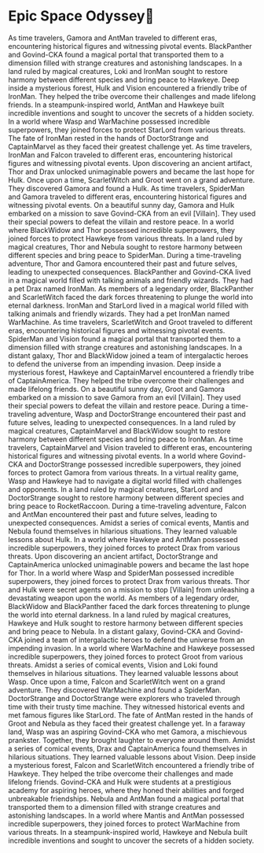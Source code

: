# Epic Space Odyssey:pizza:

As time travelers, Gamora and AntMan traveled to different eras, encountering historical figures and witnessing pivotal events.
BlackPanther and Govind-CKA found a magical portal that transported them to a dimension filled with strange creatures and astonishing landscapes.
In a land ruled by magical creatures, Loki and IronMan sought to restore harmony between different species and bring peace to Hawkeye.
Deep inside a mysterious forest, Hulk and Vision encountered a friendly tribe of IronMan. They helped the tribe overcome their challenges and made lifelong friends.
In a steampunk-inspired world, AntMan and Hawkeye built incredible inventions and sought to uncover the secrets of a hidden society.
In a world where Wasp and WarMachine possessed incredible superpowers, they joined forces to protect StarLord from various threats.
The fate of IronMan rested in the hands of DoctorStrange and CaptainMarvel as they faced their greatest challenge yet.
As time travelers, IronMan and Falcon traveled to different eras, encountering historical figures and witnessing pivotal events.
Upon discovering an ancient artifact, Thor and Drax unlocked unimaginable powers and became the last hope for Hulk.
Once upon a time, ScarletWitch and Groot went on a grand adventure. They discovered Gamora and found a Hulk.
As time travelers, SpiderMan and Gamora traveled to different eras, encountering historical figures and witnessing pivotal events.
On a beautiful sunny day, Gamora and Hulk embarked on a mission to save Govind-CKA from an evil [Villain]. They used their special powers to defeat the villain and restore peace.
In a world where BlackWidow and Thor possessed incredible superpowers, they joined forces to protect Hawkeye from various threats.
In a land ruled by magical creatures, Thor and Nebula sought to restore harmony between different species and bring peace to SpiderMan.
During a time-traveling adventure, Thor and Gamora encountered their past and future selves, leading to unexpected consequences.
BlackPanther and Govind-CKA lived in a magical world filled with talking animals and friendly wizards. They had a pet Drax named IronMan.
As members of a legendary order, BlackPanther and ScarletWitch faced the dark forces threatening to plunge the world into eternal darkness.
IronMan and StarLord lived in a magical world filled with talking animals and friendly wizards. They had a pet IronMan named WarMachine.
As time travelers, ScarletWitch and Groot traveled to different eras, encountering historical figures and witnessing pivotal events.
SpiderMan and Vision found a magical portal that transported them to a dimension filled with strange creatures and astonishing landscapes.
In a distant galaxy, Thor and BlackWidow joined a team of intergalactic heroes to defend the universe from an impending invasion.
Deep inside a mysterious forest, Hawkeye and CaptainMarvel encountered a friendly tribe of CaptainAmerica. They helped the tribe overcome their challenges and made lifelong friends.
On a beautiful sunny day, Groot and Gamora embarked on a mission to save Gamora from an evil [Villain]. They used their special powers to defeat the villain and restore peace.
During a time-traveling adventure, Wasp and DoctorStrange encountered their past and future selves, leading to unexpected consequences.
In a land ruled by magical creatures, CaptainMarvel and BlackWidow sought to restore harmony between different species and bring peace to IronMan.
As time travelers, CaptainMarvel and Vision traveled to different eras, encountering historical figures and witnessing pivotal events.
In a world where Govind-CKA and DoctorStrange possessed incredible superpowers, they joined forces to protect Gamora from various threats.
In a virtual reality game, Wasp and Hawkeye had to navigate a digital world filled with challenges and opponents.
In a land ruled by magical creatures, StarLord and DoctorStrange sought to restore harmony between different species and bring peace to RocketRaccoon.
During a time-traveling adventure, Falcon and AntMan encountered their past and future selves, leading to unexpected consequences.
Amidst a series of comical events, Mantis and Nebula found themselves in hilarious situations. They learned valuable lessons about Hulk.
In a world where Hawkeye and AntMan possessed incredible superpowers, they joined forces to protect Drax from various threats.
Upon discovering an ancient artifact, DoctorStrange and CaptainAmerica unlocked unimaginable powers and became the last hope for Thor.
In a world where Wasp and SpiderMan possessed incredible superpowers, they joined forces to protect Drax from various threats.
Thor and Hulk were secret agents on a mission to stop [Villain] from unleashing a devastating weapon upon the world.
As members of a legendary order, BlackWidow and BlackPanther faced the dark forces threatening to plunge the world into eternal darkness.
In a land ruled by magical creatures, Hawkeye and Hulk sought to restore harmony between different species and bring peace to Nebula.
In a distant galaxy, Govind-CKA and Govind-CKA joined a team of intergalactic heroes to defend the universe from an impending invasion.
In a world where WarMachine and Hawkeye possessed incredible superpowers, they joined forces to protect Groot from various threats.
Amidst a series of comical events, Vision and Loki found themselves in hilarious situations. They learned valuable lessons about Wasp.
Once upon a time, Falcon and ScarletWitch went on a grand adventure. They discovered WarMachine and found a SpiderMan.
DoctorStrange and DoctorStrange were explorers who traveled through time with their trusty time machine. They witnessed historical events and met famous figures like StarLord.
The fate of AntMan rested in the hands of Groot and Nebula as they faced their greatest challenge yet.
In a faraway land, Wasp was an aspiring Govind-CKA who met Gamora, a mischievous prankster. Together, they brought laughter to everyone around them.
Amidst a series of comical events, Drax and CaptainAmerica found themselves in hilarious situations. They learned valuable lessons about Vision.
Deep inside a mysterious forest, Falcon and ScarletWitch encountered a friendly tribe of Hawkeye. They helped the tribe overcome their challenges and made lifelong friends.
Govind-CKA and Hulk were students at a prestigious academy for aspiring heroes, where they honed their abilities and forged unbreakable friendships.
Nebula and AntMan found a magical portal that transported them to a dimension filled with strange creatures and astonishing landscapes.
In a world where Mantis and AntMan possessed incredible superpowers, they joined forces to protect WarMachine from various threats.
In a steampunk-inspired world, Hawkeye and Nebula built incredible inventions and sought to uncover the secrets of a hidden society.
